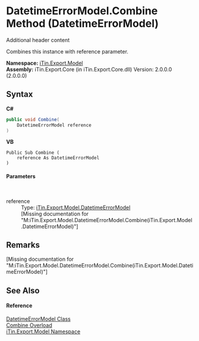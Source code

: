 # DatetimeErrorModel.Combine Method (DatetimeErrorModel)
Additional header content 

Combines this instance with reference parameter.

**Namespace:**&nbsp;<a href="N_iTin_Export_Model">iTin.Export.Model</a><br />**Assembly:**&nbsp;iTin.Export.Core (in iTin.Export.Core.dll) Version: 2.0.0.0 (2.0.0.0)

## Syntax

**C#**<br />
``` C#
public void Combine(
	DatetimeErrorModel reference
)
```

**VB**<br />
``` VB
Public Sub Combine ( 
	reference As DatetimeErrorModel
)
```


#### Parameters
&nbsp;<dl><dt>reference</dt><dd>Type: <a href="T_iTin_Export_Model_DatetimeErrorModel">iTin.Export.Model.DatetimeErrorModel</a><br />\[Missing <param name="reference"/> documentation for "M:iTin.Export.Model.DatetimeErrorModel.Combine(iTin.Export.Model.DatetimeErrorModel)"\]</dd></dl>

## Remarks
\[Missing <remarks> documentation for "M:iTin.Export.Model.DatetimeErrorModel.Combine(iTin.Export.Model.DatetimeErrorModel)"\]

## See Also


#### Reference
<a href="T_iTin_Export_Model_DatetimeErrorModel">DatetimeErrorModel Class</a><br /><a href="Overload_iTin_Export_Model_DatetimeErrorModel_Combine">Combine Overload</a><br /><a href="N_iTin_Export_Model">iTin.Export.Model Namespace</a><br />